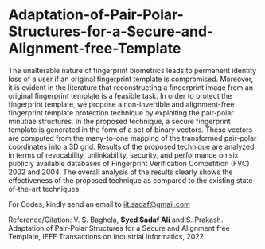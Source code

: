 # Adaptation-of-Pair-Polar-Structures-for-a-Secure-and-Alignment-free-Template

The unalterable nature of fingerprint biometrics leads to permanent identity loss of a user if an original fingerprint template is compromised. Moreover, it is evident in the literature that reconstructing a fingerprint image from an original fingerprint template is a feasible task. In order to protect the fingerprint template, we propose a non-invertible and alignment-free fingerprint template protection technique by exploiting the pair-polar minutiae structures. In the proposed technique, a secure fingerprint template is generated in the form of a set of binary vectors. These vectors are computed from the many-to-one mapping of the transformed pair-polar coordinates into a 3D grid. Results of the proposed technique are analyzed in terms of revocability, unlinkability, security, and performance on six publicly available databases of Fingerprint Verification Competition (FVC) 2002 and 2004. The overall analysis of the results clearly shows the effectiveness of the proposed technique as compared to the existing state-of-the-art techniques.


For Codes, kindly send an email to iit.sadaf@gmail.com

Reference/Citation:
V. S. Baghela, **Syed Sadaf Ali** and S. Prakash. Adaptation of Pair-Polar Structures for a Secure and Alignment free Template, IEEE Transactions on Industrial Informatics, 2022. 
